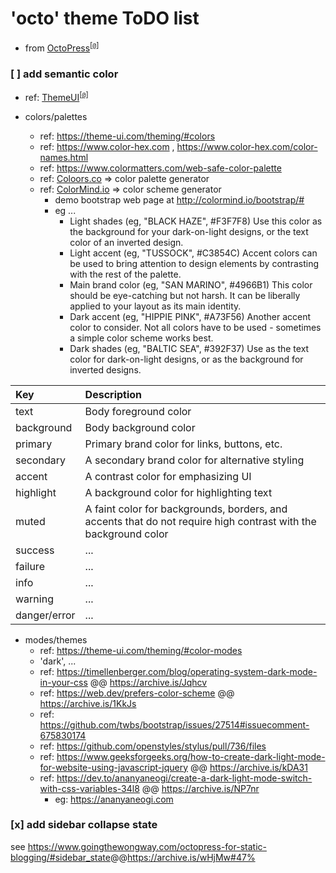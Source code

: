 <!DOCTYPE markdown><!-- markdownlint-disable no-inline-html -->
<meta charset="utf-8" content="text/markdown" lang="en">
<!-- -## editors ## (emacs/sublime) -*- coding: utf8-nix; tab-width: 2; mode: markdown; indent-tabs-mode: nil; basic-offset: 2; st-word_wrap: 'true' -*- ## (jEdit) :tabSize=2:indentSize=2:mode=markdown: ## (notepad++) vim:tabstop=2:syntax=markdown:expandtab:smarttab:softtabstop=2 ## modeline (see <https://archive.is/djTUD>@@<http://webcitation.org/66W3EhCAP> ) -->
<!-- spell-checker:ignore expandtab markdownlint modeline smarttab softtabstop -->

<!-- markdownlint-disable heading-increment ul-style -->
<!-- spell-checker:ignore () octo Coloors -->

# 'octo' theme ToDO list

- from [OctoPress](http://octopress.org)<sup>[[`@`](https://archive.is/ZncqB)]</sup>

### [ ] add semantic color

- ref: [ThemeUI](https://theme-ui.com/theming)<sup>[[`@`](https://archive.is/9xRa4)]</sup>

- colors/palettes
  - ref: <https://theme-ui.com/theming/#colors>
  - ref: <https://www.color-hex.com> , <https://www.color-hex.com/color-names.html>
  - ref: <https://www.colormatters.com/web-safe-color-palette>
  - ref: [Coloors.co](https://coolors.co) => color palette generator
  - ref: [ColorMind.io](http://colormind.io) => color scheme generator
    - demo bootstrap web page at <http://colormind.io/bootstrap/#>
    - eg ...
      - Light shades (eg, "BLACK HAZE", #F3F7F8) Use this color as the background for your dark-on-light designs, or the text color of an inverted design.
      - Light accent (eg, "TUSSOCK", #C3854C) Accent colors can be used to bring attention to design elements by contrasting with the rest of the palette.
      - Main brand color (eg, "SAN MARINO", #4966B1) This color should be eye-catching but not harsh. It can be liberally applied to your layout as its main identity.
      - Dark accent (eg, "HIPPIE PINK", #A73F56) Another accent color to consider. Not all colors have to be used - sometimes a simple color scheme works best.
      - Dark shades (eg, "BALTIC SEA", #392F37) Use as the text color for dark-on-light designs, or as the background for inverted designs.

| Key          | Description                                                                                                     |
|:-------------|:----------------------------------------------------------------------------------------------------------------|
| text         | Body foreground color                                                                                           |
| background   | Body background color                                                                                           |
| primary      | Primary brand color for links, buttons, etc.                                                                    |
| secondary    | A secondary brand color for alternative styling                                                                 |
| accent       | A contrast color for emphasizing UI                                                                             |
| highlight    | A background color for highlighting text                                                                        |
| muted        | A faint color for backgrounds, borders, and accents that do not require high contrast with the background color |
| success      | ...                                                                                                             |
| failure      | ...                                                                                                             |
| info         | ...                                                                                                             |
| warning      | ...                                                                                                             |
| danger/error | ...                                                                                                             |

- modes/themes
  - ref: <https://theme-ui.com/theming/#color-modes>
  - 'dark', ...
  - ref: <https://timellenberger.com/blog/operating-system-dark-mode-in-your-css> @@ <https://archive.is/Jqhcv>
  - ref: <https://web.dev/prefers-color-scheme> @@ <https://archive.is/1KkJs>
  - ref: <https://github.com/twbs/bootstrap/issues/27514#issuecomment-675830174>
  - ref: <https://github.com/openstyles/stylus/pull/736/files>
  - ref: <https://www.geeksforgeeks.org/how-to-create-dark-light-mode-for-website-using-javascript-jquery> @@ <https://archive.is/kDA31>
  - ref: <https://dev.to/ananyaneogi/create-a-dark-light-mode-switch-with-css-variables-34l8> @@ <https://archive.is/NP7nr>
    - eg: <https://ananyaneogi.com>

### [x] add sidebar collapse state

see <https://www.goingthewongway.com/octopress-for-static-blogging/#sidebar_state>@@<https://archive.is/wHjMw#47%>
